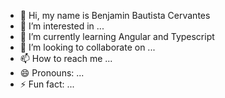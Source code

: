 - 👋 Hi, my name is Benjamin Bautista Cervantes
- 👀 I’m interested in ...
- 🌱 I’m currently learning Angular and Typescript
- 💞️ I’m looking to collaborate on ...
- 📫 How to reach me ...
- 😄 Pronouns: ...
- ⚡ Fun fact: ...

<!---
BenjiCervantes/BenjiCervantes is a ✨ special ✨ repository because its `README.md` (this file) appears on your GitHub profile.
You can click the Preview link to take a look at your changes.
--->
